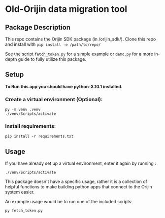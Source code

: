 # Old-Orijin data migration tool
## Package Description
This repo contains the Orijin SDK package (in /orijin_sdk/).  Clone this repo and install with `pip install -e /path/to/repo/`

See the script `fetch_token.py` for a simple example or `demo.py` for a more in-depth guide to fully utilize this package.

## Setup
**To Run this app you should have python-3.10.1 installed.**

### Create a virtual environment (Optional):
```
py -m venv .venv
./venv/Scripts/activate
```
### Install requirements:
```
pip install -r requirements.txt
```

## Usage
If you have already set up a virtual environment, enter it again by running :
```
./venv/Scripts/activate
```

This package doesn't have a specific usage, rather it is a collection of helpful functions to make building python apps that connect to the Orijin system easier.

An example usage would be to run one of the included scripts:
```
py fetch_token.py
```